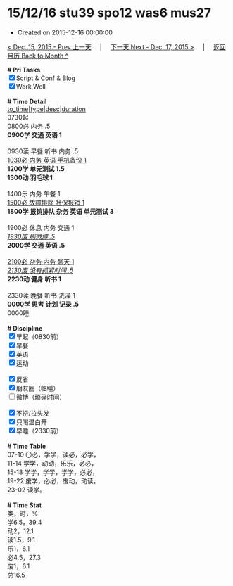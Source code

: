 # 15/12/16 stu39 spo12 was6 mus27

- Created on 2015-12-16 00:00:00

[< Dec. 15, 2015 - Prev 上一天](_archived/lifelogs/2015/12/d15.md) &nbsp; &nbsp; | &nbsp; &nbsp; [下一天 Next - Dec. 17, 2015 >](_archived/lifelogs/2015/12/d17.md) &nbsp; &nbsp; |  &nbsp; &nbsp; [返回月历 Back to Month ^](_archived/lifelogs/2015/12/index.md)
<br/><div><b># Pri Tasks</b></div><div><input checked="true" type="checkbox"/>Script &amp; Conf &amp; Blog</div><div><input checked="true" type="checkbox"/>Work Well</div><div><br/></div><div><b># Time Detail</b></div><div><u>to_time|type|desc|duration</u></div><div>0730起</div><div>0800必 内务 .5</div><div><b>0900学 交通 英语 1</b></div><div><br/></div><div>0930读 早餐 听书 内务 .5</div><div><u>1030必 内务 英语 手机备份 1</u></div><div><b>1200学 单元测试 1.5</b></div><div><b>1300动 羽毛球 1</b></div><div><br/></div><div>1400乐 内务 午餐 1</div><div><u>1500必 故障排除 社保报销 1</u></div><div><b>1800学 报销排队 杂务 英语 单元测试 3</b></div><div><br/></div><div>1900必 休息 内务 交通 1</div><div><u><i>1930废 刷微博 .5</i></u></div><div><b>2000学 交通 英语 .5</b></div><div><br/></div><div><u>2100必 杂务 内务 聊天 1</u></div><div><u><i>2130废 没有抓紧时间 .5</i></u></div><div><b>2230动 健身 听书 1</b></div><div><br/></div><div>2330读 晚餐 听书 洗澡 1</div><div><b>0000学 思考 计划 记录 .5</b></div><div>0000睡</div><div><br/></div><div><b># Discipline</b></div><div><input checked="true" type="checkbox"/>早起（0830前）</div><div><input checked="true" type="checkbox"/>早餐</div><div><input checked="true" type="checkbox"/>英语</div><div><input checked="true" type="checkbox"/>运动</div><div><br/></div><div><input checked="true" type="checkbox"/>反省</div><div><input checked="true" type="checkbox"/>朋友圈（临睡）</div><div><input type="checkbox"/>微博（琐碎时间）</div><div><br/></div><div><input checked="true" type="checkbox"/>不捋/拉头发</div><div><input checked="true" type="checkbox"/>只喝温白开</div><div><input checked="true" type="checkbox"/>早睡（2330前）</div><div><br/></div><div><b># Time Table</b></div><div>07-10 〇必，学学，读必，必学，</div><div>11-14 学学，动动，乐乐，必必，</div><div>15-18 学学，学学，学学，必必，</div><div>19-22 废学，必必，废动，动读，</div><div>23-02 读学。</div><div><br/></div><div><b># Time Stat</b></div><div>类，时，%</div><div>学6.5，39.4</div><div>动2，12.1</div><div>读1.5，9.1</div><div>乐1，6.1</div><div>必4.5，27.3</div><div>废1，6.1</div><div>总16.5</div>
